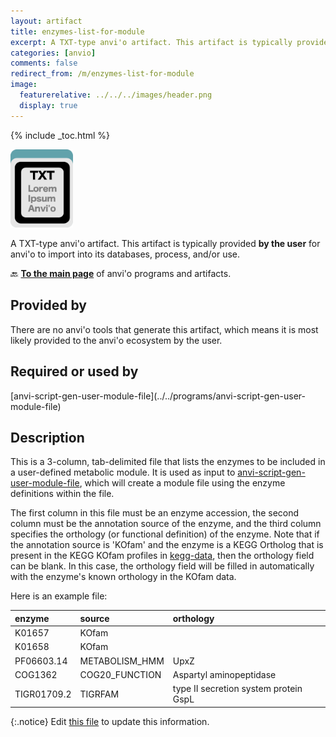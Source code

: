 ```yaml
---
layout: artifact
title: enzymes-list-for-module
excerpt: A TXT-type anvi'o artifact. This artifact is typically provided by the user for anvi'o to import into its databases, process, and/or use.
categories: [anvio]
comments: false
redirect_from: /m/enzymes-list-for-module
image:
  featurerelative: ../../../images/header.png
  display: true
---
```



{% include _toc.html %}


<img src="../../images/icons/TXT.png" alt="TXT" style="width:100px; border:none" />

A TXT-type anvi'o artifact. This artifact is typically provided **by the user** for anvi'o to import into its databases, process, and/or use.

🔙 **[To the main page](../../)** of anvi'o programs and artifacts.

## Provided by


There are no anvi'o tools that generate this artifact, which means it is most likely provided to the anvi'o ecosystem by the user.


## Required or used by


<p style="text-align: left" markdown="1"><span class="artifact-r">[anvi-script-gen-user-module-file](../../programs/anvi-script-gen-user-module-file)</span></p>


## Description

This is a 3-column, tab-delimited file that lists the enzymes to be included in a user-defined metabolic module. It is used as input to <span class="artifact-p">[anvi-script-gen-user-module-file](/help/main/programs/anvi-script-gen-user-module-file)</span>, which will create a module file using the enzyme definitions within the file.

The first column in this file must be an enzyme accession, the second column must be the annotation source of the enzyme, and the third column specifies the orthology (or functional definition) of the enzyme. Note that if the annotation source is 'KOfam' and the enzyme is a KEGG Ortholog that is present in the KEGG KOfam profiles in <span class="artifact-n">[kegg-data](/help/main/artifacts/kegg-data)</span>, then the orthology field can be blank. In this case, the orthology field will be filled in automatically with the enzyme's known orthology in the KOfam data.

Here is an example file:

|**enzyme**|**source**|**orthology**|
|:--|:--|:--|
|K01657|KOfam||
|K01658|KOfam||
|PF06603.14|METABOLISM_HMM|UpxZ|
|COG1362|COG20_FUNCTION|Aspartyl aminopeptidase|
|TIGR01709.2|TIGRFAM|type II secretion system protein GspL|


{:.notice}
Edit [this file](https://github.com/merenlab/anvio/tree/master/anvio/docs/artifacts/enzymes-list-for-module.md) to update this information.

